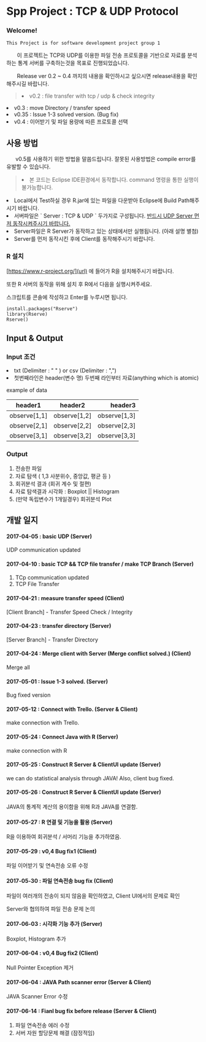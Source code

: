# Spp Project : TCP & UDP Protocol

### Welcome!

    This Project is for software development project group 1 

&nbsp;&nbsp;&nbsp;&nbsp;&nbsp;&nbsp; 이 프로젝트는 TCP와 UDP를 이용한 파일 전송 프로토콜을 기반으로 자료를 분석하는 통계 서버를 구축하는것을 목표로 진행되었습니다.

&nbsp;&nbsp;&nbsp;&nbsp;&nbsp;&nbsp; Release ver 0.2 ~ 0.4 까지의 내용을 확인하시고 싶으시면 release내용을 확인해주시길 바랍니다.

><li>v0.2 : file transfer with tcp / udp & check integrity</li>
 <li>v0.3 : move Directory / transfer speed</li>
 <li>v0.35 : Issue 1-3 solved version. (Bug fix) </li>
 <li> v0.4 : 이어받기 및 파일 용량에 따른 프로토콜 선택</li>

## 사용 방법

&nbsp;&nbsp;&nbsp;&nbsp;&nbsp;&nbsp;v0.5를 사용하기 위한 방법을 말씀드립니다. 잘못된 사용방법은 compile error를 유발할 수 있습니다.

><li> 본 코드는 Eclipse IDE환경에서 동작합니다. command 명령을 통한 실행이 불가능합니다. </li>
<li> Local에서 Test하실 경우 R.jar에 있는 파일을 다운받아 Eclipse에 Build Path해주시기 바랍니다. </li>
<li> 서버파일은 `
Server : TCP & UDP
` 두가지로 구성됩니다. <u> 반드시 UDP Server 먼저 동작시켜주시기 바랍니다. </u> </li>
<li> Server파일은 R Server가 동작하고 있는 상태에서만 실행됩니다. (아래 설명 별첨) </li>
<li> Server를 먼저 동작시킨 후에 Client를 동작해주시기 바랍니다. </li>

### R 설치
[https://www.r-project.org/](url) 에 들어가 R을 설치해주시기 바랍니다.

또한 R 서버의 동작을 위해 설치 후 R에서 다음을 실행시켜주세요.

스크립트를 콘솔에 작성하고 Enter를 누루시면 됩니다.  

```{r }
install.packages("Rserve")
library(Rserve)
Rserve()
```


## Input & Output

### Input 조건
<li> txt (Delimiter : " " ) or csv (Delimiter : ",") </li>
<li> 첫번째라인은 header(변수 명) 두번째 라인부터 자료(anything which is atomic) </li>

example of data

| header1       | header2       | header3  |
| ------------- |:-------------:| --------:|
| observe[1,1]  | observe[1,2]  | observe[1,3] |
| observe[2,1]  | observe[2,2]  | observe[2,3] |
| observe[3,1]  | observe[3,2]  | observe[3,3] |

### Output

1. 전송한 파일
2. 자료 탐색 ( 1,3 사분위수, 중앙값, 평균 등 )
3. 회귀분석 결과 (회귀 계수 및 절편)
4. 자료 탐색결과 시각화 : Boxplot || Histogram
5. (만약 독립변수가 1개일경우) 회귀분석 Plot 
  

## 개발 일지
#### 2017-04-05 : basic UDP (Server)
UDP communication updated

#### 2017-04-10 : basic TCP && TCP file transfer / make TCP Branch (Server)
1. TCp communication updated
2. TCP File Transfer

#### 2017-04-21 :  measure transfer speed (Client)
[Client Branch] - Transfer Speed Check / Integrity

#### 2017-04-23 : transfer directory (Server)
[Server Branch] - Transfer Directory

#### 2017-04-24 : Merge client with Server (Merge conflict solved.) (Client)
Merge all

#### 2017-05-01 : Issue 1-3 solved. (Server)
Bug fixed version

#### 2017-05-12 : Connect with Trello. (Server & Client)
make connection with Trello.

#### 2017-05-24 : Connect Java with R (Server)
make connection with R

#### 2017-05-25 : Construct R Server & ClientUI update (Server)
we can do statistical analysis through JAVA!
Also, client bug fixed.

#### 2017-05-26 : Construct R Server & ClientUI update (Server)
JAVA의 통계적 계산의 용이함을 위해 R과 JAVA를 연결함.

#### 2017-05-27 : R 연결 및 기능을 활용 (Server)
R을 이용하여 회귀분석 / 서머리 기능을 추가하였음. 

#### 2017-05-29 : v0,4 Bug fix1 (Client)
파일 이어받기 및 연속전송 오류 수정

#### 2017-05-30 : 파일 연속전송 bug fix (Client)

파일이 여러개의 전송이 되지 않음을 확인하였고, Client UI에서의 문제로 확인

Server와 협의하여 파일 전송 문제 논의

#### 2017-06-03 : 시각화 기능 추가 (Server)
Boxplot, Histogram 추가

#### 2017-06-04 : v0,4 Bug fix2 (Client)
Null Pointer Exception 제거

#### 2017-06-04 : JAVA Path scanner error (Server & Client)
JAVA Scanner Error 수정

#### 2017-06-14 : Fianl bug fix before release (Server & Client)
1. 파일 연속전송 에러 수정
2. 서버 자원 할당문제 해결 (잠정적임)